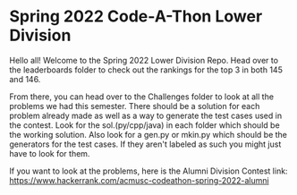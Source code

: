 # Spring 2022 Code-A-Thon Lower Division

Hello all! Welcome to the Spring 2022 Lower Division Repo. Head over to the leaderboards folder to check out the rankings for the top 3 in both 145 and 146. 

From there, you can head over to the Challenges folder to look at all the problems we had this semester. There should be a solution for each problem already made as
well as a way to generate the test cases used in the contest. Look for the sol.(py/cpp/java) in each folder which should be the working solution. Also look for a 
gen.py or mkin.py which should be the generators for the test cases. If they aren't labeled as such you might just have to look for them.


If you want to look at the problems, here is the Alumni Division Contest link: https://www.hackerrank.com/acmusc-codeathon-spring-2022-alumni
